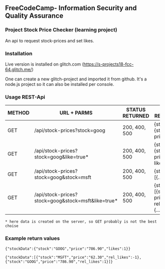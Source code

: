 ## **FreeCodeCamp**- Information Security and Quality Assurance

### Project Stock Price Checker (learning project)

An api to request stock-prices and set likes.

### Installation

Live version is installed on glitch.com
(https://s-projects18-fcc-64.glitch.me/)

One can create a new glitch-project and imported it from github.
It's a node.js project so it can also be installed per console.

### Usage REST-Api

| METHOD | URL + PARMS | STATUS RETURNED |  DATA RETURNED |
| ------ | ----------- | --------------- | -------------- |
| GET | /api/stock-prices?stock=goog | 200, 400, 500 | {stockData:{stock:..., price:...}} |
| GET | /api/stock-prices?stock=goog&like=true* | 200, 400, 500 | {stockData:{stock:..., price:..., likes:...}} |
| GET | /api/stock-prices?stock=goog&stock=msft | 200, 400, 500 | {stockData:[{...}, {...}]} |
| GET | /api/stock-prices?stock=goog&stock=msft&like=true* | 200, 400, 500 | {stockData:[{stock:..., price:..., rel_likes:...}, {...}]} |
```* here data is created on the server, so GET probably is not the best choise```

### Example return values

```
{"stockData":{"stock":"GOOG","price":"786.90","likes":1}}
```

```
{"stockData":[{"stock":"MSFT","price":"62.30","rel_likes":-1},{"stock":"GOOG","price":"786.90","rel_likes":1}]}
```
